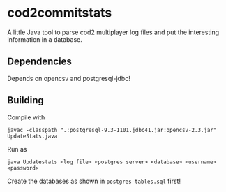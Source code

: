 cod2commitstats
===============

A little Java tool to parse cod2 multiplayer log files and put the interesting information in a database.


Dependencies
------------

Depends on opencsv and postgresql-jdbc!


Building
--------

Compile with

    javac -classpath ".:postgresql-9.3-1101.jdbc41.jar:opencsv-2.3.jar" UpdateStats.java

Run as

    java Updatestats <log file> <postgres server> <database> <username> <password>

Create the databases as shown in `postgres-tables.sql` first!